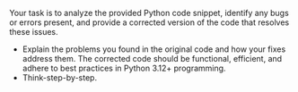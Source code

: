 Your task is to analyze the provided Python code snippet, identify any bugs or errors present, and provide a corrected version of the code that resolves these issues.

- Explain the problems you found in the original code and how your fixes address them. The corrected code should be functional, efficient, and adhere to best practices in Python 3.12+ programming.
- Think-step-by-step.
